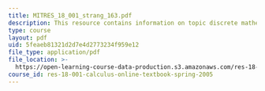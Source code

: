 ```yaml
---
title: MITRES_18_001_strang_163.pdf
description: This resource contains information on topic discrete mathematics.
type: course
layout: pdf
uid: 5feaeb81321d2d7e4d2773234f959e12
file_type: application/pdf
file_location: >-
  https://open-learning-course-data-production.s3.amazonaws.com/res-18-001-calculus-online-textbook-spring-2005/5feaeb81321d2d7e4d2773234f959e12_MITRES_18_001_strang_163.pdf
course_id: res-18-001-calculus-online-textbook-spring-2005
---
```

